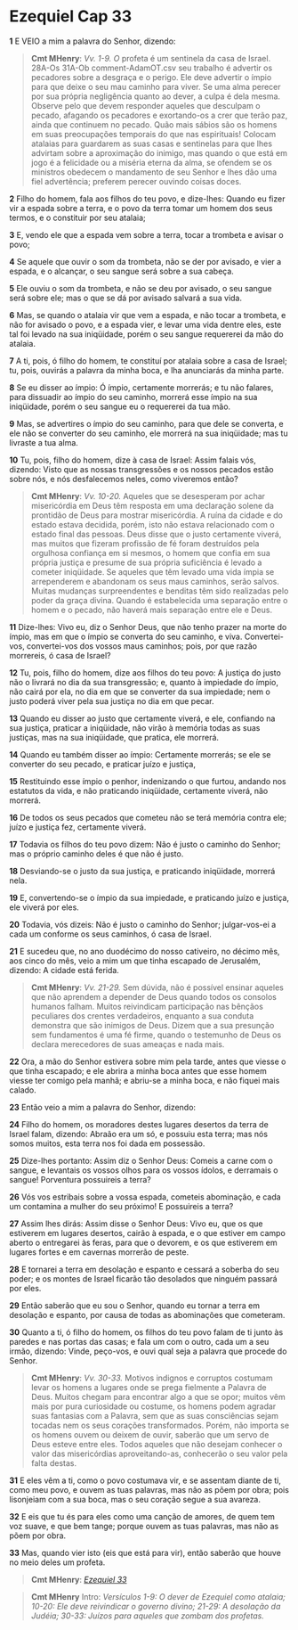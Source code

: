 # Ezequiel Cap 33

**1** 	E VEIO a mim a palavra do Senhor, dizendo:

> **Cmt MHenry**: *Vv. 1-9. O* profeta é um sentinela da casa de Israel. 28A-Os 31A-Ob comment-AdamOT.csv seu trabalho é advertir os pecadores sobre a desgraça e o perigo. Ele deve advertir o ímpio para que deixe o seu mau caminho para viver. Se uma alma perecer por sua própria negligência quanto ao dever, a culpa é dela mesma. Observe pelo que devem responder aqueles que desculpam o pecado, afagando os pecadores e exortando-os a crer que terão paz, ainda que continuem no pecado. Quão mais sábios são os homens em suas preocupações temporais do que nas espirituais! Colocam atalaias para guardarem as suas casas e sentinelas para que lhes advirtam sobre a aproximação do inimigo, mas quando o que está em jogo é a felicidade ou a miséria eterna da alma, se ofendem se os ministros obedecem o mandamento de seu Senhor e lhes dão uma fiel advertência; preferem perecer ouvindo coisas doces.

**2** 	Filho do homem, fala aos filhos do teu povo, e dize-lhes: Quando eu fizer vir a espada sobre a terra, e o povo da terra tomar um homem dos seus termos, e o constituir por seu atalaia;

**3** 	E, vendo ele que a espada vem sobre a terra, tocar a trombeta e avisar o povo;

**4** 	Se aquele que ouvir o som da trombeta, não se der por avisado, e vier a espada, e o alcançar, o seu sangue será sobre a sua cabeça.

**5** 	Ele ouviu o som da trombeta, e não se deu por avisado, o seu sangue será sobre ele; mas o que se dá por avisado salvará a sua vida.

**6** 	Mas, se quando o atalaia vir que vem a espada, e não tocar a trombeta, e não for avisado o povo, e a espada vier, e levar uma vida dentre eles, este tal foi levado na sua iniqüidade, porém o seu sangue requererei da mão do atalaia.

**7** 	A ti, pois, ó filho do homem, te constituí por atalaia sobre a casa de Israel; tu, pois, ouvirás a palavra da minha boca, e lha anunciarás da minha parte.

**8** 	Se eu disser ao ímpio: Ó ímpio, certamente morrerás; e tu não falares, para dissuadir ao ímpio do seu caminho, morrerá esse ímpio na sua iniqüidade, porém o seu sangue eu o requererei da tua mão.

**9** 	Mas, se advertires o ímpio do seu caminho, para que dele se converta, e ele não se converter do seu caminho, ele morrerá na sua iniqüidade; mas tu livraste a tua alma.

**10** 	Tu, pois, filho do homem, dize à casa de Israel: Assim falais vós, dizendo: Visto que as nossas transgressões e os nossos pecados estão sobre nós, e nós desfalecemos neles, como viveremos então?

> **Cmt MHenry**: *Vv. 10-20.* Aqueles que se desesperam por achar misericórdia em Deus têm resposta em uma declaração solene da prontidão de Deus para mostrar misericórdia. A ruína da cidade e do estado estava decidida, porém, isto não estava relacionado com o estado final das pessoas. Deus disse que o justo certamente viverá, mas muitos que fizeram profissão de fé foram destruídos pela orgulhosa confiança em si mesmos, o homem que confia em sua própria justiça e presume de sua própria suficiência é levado a cometer iniqüidade. Se aqueles que têm levado uma vida ímpia se arrependerem e abandonam os seus maus caminhos, serão salvos. Muitas mudanças surpreendentes e benditas têm sido realizadas pelo poder da graça divina. Quando é estabelecida uma separação entre o homem e o pecado, não haverá mais separação entre ele e Deus.

**11** 	Dize-lhes: Vivo eu, diz o Senhor Deus, que não tenho prazer na morte do ímpio, mas em que o ímpio se converta do seu caminho, e viva. Convertei-vos, convertei-vos dos vossos maus caminhos; pois, por que razão morrereis, ó casa de Israel?

**12** 	Tu, pois, filho do homem, dize aos filhos do teu povo: A justiça do justo não o livrará no dia da sua transgressão; e, quanto à impiedade do ímpio, não cairá por ela, no dia em que se converter da sua impiedade; nem o justo poderá viver pela sua justiça no dia em que pecar.

**13** 	Quando eu disser ao justo que certamente viverá, e ele, confiando na sua justiça, praticar a iniqüidade, não virão à memória todas as suas justiças, mas na sua iniqüidade, que pratica, ele morrerá.

**14** 	Quando eu também disser ao ímpio: Certamente morrerás; se ele se converter do seu pecado, e praticar juízo e justiça,

**15** 	Restituindo esse ímpio o penhor, indenizando o que furtou, andando nos estatutos da vida, e não praticando iniqüidade, certamente viverá, não morrerá.

**16** 	De todos os seus pecados que cometeu não se terá memória contra ele; juízo e justiça fez, certamente viverá.

**17** 	Todavia os filhos do teu povo dizem: Não é justo o caminho do Senhor; mas o próprio caminho deles é que não é justo.

**18** 	Desviando-se o justo da sua justiça, e praticando iniqüidade, morrerá nela.

**19** 	E, convertendo-se o ímpio da sua impiedade, e praticando juízo e justiça, ele viverá por eles.

**20** 	Todavia, vós dizeis: Não é justo o caminho do Senhor; julgar-vos-ei a cada um conforme os seus caminhos, ó casa de Israel.

**21** 	E sucedeu que, no ano duodécimo do nosso cativeiro, no décimo mês, aos cinco do mês, veio a mim um que tinha escapado de Jerusalém, dizendo: A cidade está ferida.

> **Cmt MHenry**: *Vv. 21-29.* Sem dúvida, não é possível ensinar aqueles que não aprendem a depender de Deus quando todos os consolos humanos falham. Muitos reivindicam participação nas bênçãos peculiares dos crentes verdadeiros, enquanto a sua conduta demonstra que são inimigos de Deus. Dizem que a sua presunção sem fundamentos é uma fé firme, quando o testemunho de Deus os declara merecedores de suas ameaças e nada mais.

**22** 	Ora, a mão do Senhor estivera sobre mim pela tarde, antes que viesse o que tinha escapado; e ele abrira a minha boca antes que esse homem viesse ter comigo pela manhã; e abriu-se a minha boca, e não fiquei mais calado.

**23** 	Então veio a mim a palavra do Senhor, dizendo:

**24** 	Filho do homem, os moradores destes lugares desertos da terra de Israel falam, dizendo: Abraão era um só, e possuiu esta terra; mas nós somos muitos, esta terra nos foi dada em possessão.

**25** 	Dize-lhes portanto: Assim diz o Senhor Deus: Comeis a carne com o sangue, e levantais os vossos olhos para os vossos ídolos, e derramais o sangue! Porventura possuireis a terra?

**26** 	Vós vos estribais sobre a vossa espada, cometeis abominação, e cada um contamina a mulher do seu próximo! E possuireis a terra?

**27** 	Assim lhes dirás: Assim disse o Senhor Deus: Vivo eu, que os que estiverem em lugares desertos, cairão à espada, e o que estiver em campo aberto o entregarei às feras, para que o devorem, e os que estiverem em lugares fortes e em cavernas morrerão de peste.

**28** 	E tornarei a terra em desolação e espanto e cessará a soberba do seu poder; e os montes de Israel ficarão tão desolados que ninguém passará por eles.

**29** 	Então saberão que eu sou o Senhor, quando eu tornar a terra em desolação e espanto, por causa de todas as abominações que cometeram.

**30** 	Quanto a ti, ó filho do homem, os filhos do teu povo falam de ti junto às paredes e nas portas das casas; e fala um com o outro, cada um a seu irmão, dizendo: Vinde, peço-vos, e ouvi qual seja a palavra que procede do Senhor.

> **Cmt MHenry**: *Vv. 30-33.* Motivos indignos e corruptos costumam levar os homens a lugares onde se prega fielmente a Palavra de Deus. Muitos chegam para encontrar algo a que se opor; muitos vêm mais por pura curiosidade ou costume, os homens podem agradar suas fantasias com a Palavra, sem que as suas consciências sejam tocadas nem os seus corações transformados. Porém, não importa se os homens ouvem ou deixem de ouvir, saberão que um servo de Deus esteve entre eles. Todos aqueles que não desejam conhecer o valor das misericórdias aproveitando-as, conhecerão o seu valor pela falta destas.

**31** 	E eles vêm a ti, como o povo costumava vir, e se assentam diante de ti, como meu povo, e ouvem as tuas palavras, mas não as põem por obra; pois lisonjeiam com a sua boca, mas o seu coração segue a sua avareza.

**32** 	E eis que tu és para eles como uma canção de amores, de quem tem voz suave, e que bem tange; porque ouvem as tuas palavras, mas não as põem por obra.

**33** 	Mas, quando vier isto (eis que está para vir), então saberão que houve no meio deles um profeta.

> **Cmt MHenry**: *[Ezequiel 33](../26A-Ez/33.md#0)*


> **Cmt MHenry** Intro: *Versículos 1-9: O dever de Ezequiel como atalaia; 10-20: Ele deve reivindicar o governo divino; 21-29: A desolação da Judéia; 30-33: Juízos para aqueles que zombam dos profetas.*